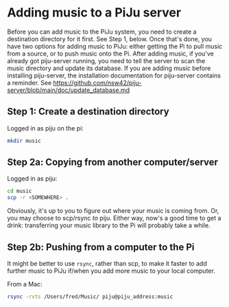# Adding music to a PiJu server

Before you can add music to the PiJu system, you need to create a destination
directory for it first. See Step 1, below. Once that's done, you have two
options for adding music to PiJu: either getting the Pi to pull music from a
source, or to push music onto the Pi. After adding music, if you've already got
piju-server running, you need to tell the server to scan the music directory
and update its database. If you are adding music before installing piju-server,
the installation documentation for piju-server contains a reminder. See
<https://github.com/nsw42/piju-server/blob/main/doc/update_database.md>

## Step 1: Create a destination directory

Logged in as piju on the pi:

```sh
mkdir music
```

## Step 2a: Copying from another computer/server

Logged in as piju:

```sh
cd music
scp -r <SOMEWHERE> .
```

Obviously, it's up to you to figure out where your music is coming from. Or,
you may choose to scp/rsync *to* piju. Either way, now's a good time to get a
drink: transferring your music library to the Pi will probably take a while.

## Step 2b: Pushing from a computer to the Pi

It might be better to use `rsync`, rather than scp, to make it faster to
add further music to PiJu if/when you add more music to your local computer.

From a Mac:

```sh
rsync -rvts /Users/fred/Music/ piju@piju_address:music
```
